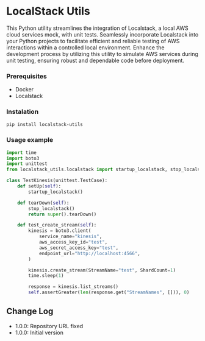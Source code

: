 # LocalStack Utils
This Python utility streamlines the integration of Localstack, a local AWS cloud services mock, with unit tests. Seamlessly incorporate Localstack into your Python projects to facilitate efficient and reliable testing of AWS interactions within a controlled local environment. Enhance the development process by utilizing this utility to simulate AWS services during unit testing, ensuring robust and dependable code before deployment.

### Prerequisites
- Docker
- Localstack


### Instalation
``` bash
pip install localstack-utils
```

### Usage example

``` python
import time
import boto3
import unittest
from localstack_utils.localstack import startup_localstack, stop_localstack

class TestKinesis(unittest.TestCase):
    def setUp(self):
        startup_localstack()

    def tearDown(self):
        stop_localstack()
        return super().tearDown()

    def test_create_stream(self):
        kinesis = boto3.client(
            service_name="kinesis",
            aws_access_key_id="test",
            aws_secret_access_key="test",
            endpoint_url="http://localhost:4566",
        )

        kinesis.create_stream(StreamName="test", ShardCount=1)
        time.sleep(1)

        response = kinesis.list_streams()
        self.assertGreater(len(response.get("StreamNames", [])), 0)
```

## Change Log
* 1.0.0: Repository URL fixed
* 1.0.0: Initial version
